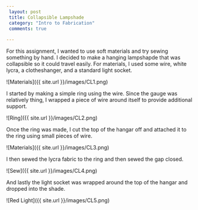 ```yaml
---
 layout: post
 title: Collapsible Lampshade
 category: "Intro to Fabrication"
 comments: true
 
---
```


For this assignment, I wanted to use soft materials and try sewing something by hand. I decided to make a hanging lampshapde that was collapsible so it could travel easily. For materials, I used some wire, white lycra, a clotheshanger, and a standard light socket. 

![Materials]({{ site.url }}/images/CL1.png) 

I started by making a simple ring using the wire. Since the gauge was relatively thing, I wrapped a piece of wire around itself to provide additional support. 

![Ring]({{ site.url }}/images/CL2.png) 

Once the ring was made, I cut the top of the hangar off and attached it to the ring using small pieces of wire. 

![Materials]({{ site.url }}/images/CL3.png) 

I then sewed the lycra fabric to the ring and then sewed the gap closed. 

![Sew]({{ site.url }}/images/CL4.png) 

And lastly the light socket was wrapped around the top of the hangar and dropped into the shade.

![Red Light]({{ site.url }}/images/CL5.png)



